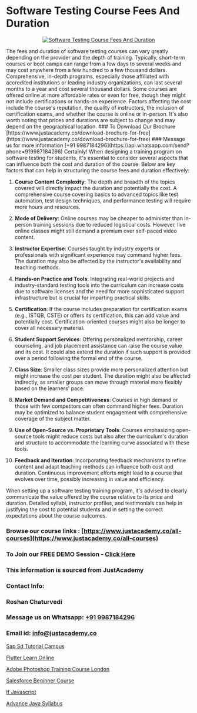 # Software Testing Course Fees And Duration

<p align="center">
  <a href="https://justacademy.co/program-detail/software-testing">
    <img src="https://justacademy.co/storage2/program_images/1704700438.webp" alt="Software Testing Course Fees And Duration">
  </a>
</p>
The fees and duration of software testing courses can vary greatly depending on the provider and the depth of training. Typically, short-term courses or boot camps can range from a few days to several weeks and may cost anywhere from a few hundred to a few thousand dollars. Comprehensive, in-depth programs, especially those affiliated with accredited institutions or leading industry organizations, can last several months to a year and cost several thousand dollars. Some courses are offered online at more affordable rates or even for free, though they might not include certifications or hands-on experience. Factors affecting the cost include the course's reputation, the quality of instructors, the inclusion of certification exams, and whether the course is online or in-person. It's also worth noting that prices and durations are subject to change and may depend on the geographical location.
### To Download Our Brochure [https://www.justacademy.co/download-brochure-for-free](https://www.justacademy.co/download-brochure-for-free)
### Message us for more information [+91 9987184296](https://api.whatsapp.com/send?phone=919987184296)
Certainly! When designing a training program on software testing for students, it's essential to consider several aspects that can influence both the cost and duration of the course. Below are key factors that can help in structuring the course fees and duration effectively:

1) **Course Content Complexity**: The depth and breadth of the topics covered will directly impact the duration and potentially the cost. A comprehensive course covering basics to advanced topics like test automation, test design techniques, and performance testing will require more hours and resources.

2) **Mode of Delivery**: Online courses may be cheaper to administer than in-person training sessions due to reduced logistical costs. However, live online classes might still demand a premium over self-paced video content.

3) **Instructor Expertise**: Courses taught by industry experts or professionals with significant experience may command higher fees. The duration may also be affected by the instructor's availability and teaching methods.

4) **Hands-on Practice and Tools**: Integrating real-world projects and industry-standard testing tools into the curriculum can increase costs due to software licenses and the need for more sophisticated support infrastructure but is crucial for imparting practical skills.

5) **Certification**: If the course includes preparation for certification exams (e.g., ISTQB, CSTE) or offers its certification, this can add value and potentially cost. Certification-oriented courses might also be longer to cover all necessary material.

6) **Student Support Services**: Offering personalized mentorship, career counseling, and job placement assistance can raise the course value and its cost. It could also extend the duration if such support is provided over a period following the formal end of the course.

7) **Class Size**: Smaller class sizes provide more personalized attention but might increase the cost per student. The duration might also be affected indirectly, as smaller groups can move through material more flexibly based on the learners' pace.

8) **Market Demand and Competitiveness**: Courses in high demand or those with few competitors can often command higher fees. Duration may be optimized to balance student engagement with comprehensive coverage of the subject matter.

9) **Use of Open-Source vs. Proprietary Tools**: Courses emphasizing open-source tools might reduce costs but also alter the curriculum's duration and structure to accommodate the learning curve associated with these tools.

10) **Feedback and Iteration**: Incorporating feedback mechanisms to refine content and adapt teaching methods can influence both cost and duration. Continuous improvement efforts might lead to a course that evolves over time, possibly increasing in value and efficiency.

When setting up a software testing training program, it's advised to clearly communicate the value offered by the course relative to its price and duration. Detailed syllabi, instructor profiles, and testimonials can help in justifying the cost to potential students and in setting the correct expectations about the course outcomes.

### Browse our course links : [https://www.justacademy.co/all-courses](https://www.justacademy.co/all-courses) 
### To Join our FREE DEMO Session - [Click Here](https://www.justacademy.co/register-for-course-demo)


### This information is sourced from JustAcademy
### Contact Info:
### Roshan Chaturvedi
### Message us on Whatsapp: [+91 9987184296](https://api.whatsapp.com/send?phone=919987184296)
### Email id: [info@justacademy.co](mailto:info@justacademy.co)
                
[Sap Sd Tutorial Campus](https://www.linkedin.com/pulse/sap-sd-tutorial-campus-justacademy-san-jose-kcvwf?trackingId=q3ksDRM0%2FJLLMPjyJdsz%2Fw%3D%3D&lipi=urn%3Ali%3Apage%3Ad_flagship3_company_admin%3BNvzTf3fnQO%2BVBqBGA8b0%2Bw%3D%3D)

[Flutter Learn Online](https://www.linkedin.com/pulse/flutter-learn-online-justacademy-thane-eaefc/)

[Adobe Photoshop Training Course London](https://medium.com/@surajvaishnav5015/adobe-photoshop-training-course-london-ea81d0adea98)

[Salesforce Beginner Course](https://medium.com/@kumarishimmi99/salesforce-beginner-course-ac8c57a7e783)

[If Javascript](https://justacademyin.github.io/Articles/If-Javascript)

[Advance Java Syllabus](https://justacademyin.github.io/justacademy/advance-java-syllabus)

